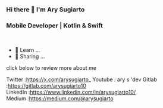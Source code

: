 ### Hi there 👋 I'm Ary Sugiarto

<h3>Mobile Developer | Kotlin & Swift</h3>
<br>


- 🔭 Learn ...
- 🌱 Sharing ...


click below to review more about me

Twitter   :https://x.com/arysugiarto_
Youtube   : ary s 'dev
Gitlab    :https://gitlab.com/arysugiarto10 <br>
LinkedIn  :https://www.linkedin.com/in/arysugiarto10/ <br>
Medium    :https://medium.com/@arysugiarto <br>






